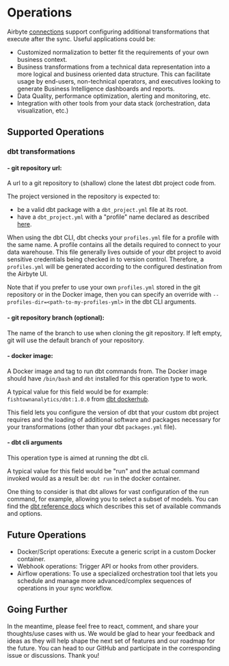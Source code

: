 # Operations

Airbyte [connections](/using-airbyte/core-concepts/sync-modes/) support configuring additional
transformations that execute after the sync. Useful applications could be:

- Customized normalization to better fit the requirements of your own business context.
- Business transformations from a technical data representation into a more logical and business
  oriented data structure. This can facilitate usage by end-users, non-technical operators, and
  executives looking to generate Business Intelligence dashboards and reports.
- Data Quality, performance optimization, alerting and monitoring, etc.
- Integration with other tools from your data stack \(orchestration, data visualization, etc.\)

## Supported Operations

### dbt transformations

#### - git repository url:

A url to a git repository to \(shallow\) clone the latest dbt project code from.

The project versioned in the repository is expected to:

- be a valid dbt package with a `dbt_project.yml` file at its root.
- have a `dbt_project.yml` with a "profile" name declared as described
  [here](https://docs.getdbt.com/dbt-cli/configure-your-profile).

When using the dbt CLI, dbt checks your `profiles.yml` file for a profile with the same name. A
profile contains all the details required to connect to your data warehouse. This file generally
lives outside of your dbt project to avoid sensitive credentials being checked in to version
control. Therefore, a `profiles.yml` will be generated according to the configured destination from
the Airbyte UI.

Note that if you prefer to use your own `profiles.yml` stored in the git repository or in the Docker
image, then you can specify an override with `--profiles-dir=<path-to-my-profiles-yml>` in the dbt
CLI arguments.

#### - git repository branch \(optional\):

The name of the branch to use when cloning the git repository. If left empty, git will use the
default branch of your repository.

#### - docker image:

A Docker image and tag to run dbt commands from. The Docker image should have `/bin/bash` and `dbt`
installed for this operation type to work.

A typical value for this field would be for example: `fishtownanalytics/dbt:1.0.0` from
[dbt dockerhub](https://hub.docker.com/r/fishtownanalytics/dbt/tags?page=1&ordering=last_updated).

This field lets you configure the version of dbt that your custom dbt project requires and the
loading of additional software and packages necessary for your transformations \(other than your dbt
`packages.yml` file\).

#### - dbt cli arguments

This operation type is aimed at running the dbt cli.

A typical value for this field would be "run" and the actual command invoked would as a result be:
`dbt run` in the docker container.

One thing to consider is that dbt allows for vast configuration of the run command, for example,
allowing you to select a subset of models. You can find the
[dbt reference docs](https://docs.getdbt.com/reference/dbt-commands) which describes this set of
available commands and options.

## Future Operations

- Docker/Script operations: Execute a generic script in a custom Docker container.
- Webhook operations: Trigger API or hooks from other providers.
- Airflow operations: To use a specialized orchestration tool that lets you schedule and manage more
  advanced/complex sequences of operations in your sync workflow.

## Going Further

In the meantime, please feel free to react, comment, and share your thoughts/use cases with us. We
would be glad to hear your feedback and ideas as they will help shape the next set of features and
our roadmap for the future. You can head to our GitHub and participate in the corresponding issue or
discussions. Thank you!
